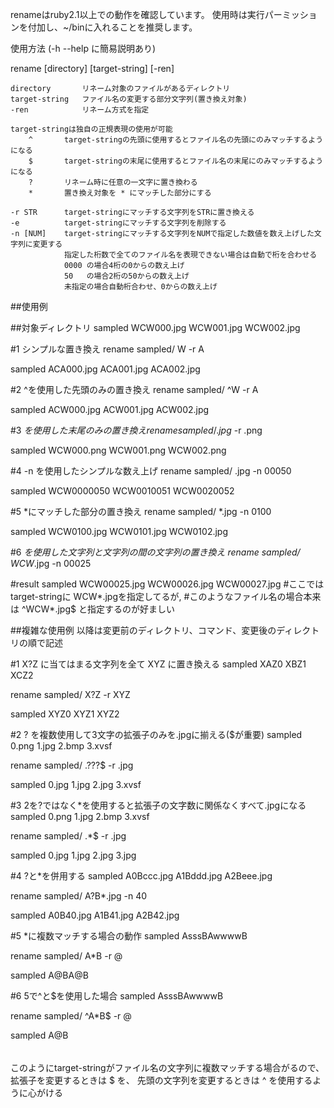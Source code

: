 renameはruby2.1以上での動作を確認しています。
使用時は実行パーミッションを付加し、~/binに入れることを推奨します。


使用方法
(-h --help に簡易説明あり)

rename [directory] [target-string] [-ren]

	directory 		リネーム対象のファイルがあるディレクトリ
	target-string	ファイル名の変更する部分文字列(置き換え対象)
	-ren			リネーム方式を指定

	target-stringは独自の正規表現の使用が可能
		^		target-stringの先頭に使用するとファイル名の先頭にのみマッチするようになる
		$		target-stringの末尾に使用するとファイル名の末尾にのみマッチするようになる
		?		リネーム時に任意の一文字に置き換わる
		*		置き換え対象を * にマッチした部分にする
	
	-r STR		target-stringにマッチする文字列をSTRに置き換える
	-e			target-stringにマッチする文字列を削除する
	-n [NUM]	target-stringにマッチする文字列をNUMで指定した数値を数え上げした文字列に変更する
				指定した桁数で全てのファイル名を表現できない場合は自動で桁を合わせる
				0000 の場合4桁の0からの数え上げ
				50   の場合2桁の50からの数え上げ
				未指定の場合自動桁合わせ、0からの数え上げ


##使用例

##対象ディレクトリ
sampled
	WCW000.jpg
	WCW001.jpg
	WCW002.jpg


#1 シンプルな置き換え
rename sampled/ W -r A

sampled
	ACA000.jpg
	ACA001.jpg
	ACA002.jpg


#2 ^を使用した先頭のみの置き換え
rename sampled/ ^W -r A

sampled
	ACW000.jpg
	ACW001.jpg
	ACW002.jpg


#3 $を使用した末尾のみの置き換え
rename sampled/ .jpg$ -r .png

sampled
	WCW000.png
	WCW001.png
	WCW002.png


#4 -n を使用したシンプルな数え上げ
rename sampled/ .jpg -n 00050

sampled
	WCW0000050
	WCW0010051
	WCW0020052


#5 *にマッチした部分の置き換え
rename sampled/ *.jpg -n 0100

sampled
	WCW0100.jpg
	WCW0101.jpg
	WCW0102.jpg


#6 *を使用した文字列と文字列の間の文字列の置き換え
rename sampled/ WCW*.jpg -n 00025

#result
sampled
	WCW00025.jpg
	WCW00026.jpg
	WCW00027.jpg
	#ここではtarget-stringに WCW*.jpgを指定してるが,
	#このようなファイル名の場合本来は ^WCW*.jpg$ と指定するのが好ましい


##複雑な使用例
	以降は変更前のディレクトリ、コマンド、変更後のディレクトリの順で記述

#1 X?Z に当てはまる文字列を全て XYZ に置き換える
sampled
	XAZ0
	XBZ1
	XCZ2

rename sampled/ X?Z -r XYZ

sampled
	XYZ0
	XYZ1
	XYZ2

#2 ? を複数使用して3文字の拡張子のみを.jpgに揃える($が重要)
sampled
	0.png
	1.jpg
	2.bmp
	3.xvsf

rename sampled/ .???$ -r .jpg

sampled
	0.jpg
	1.jpg
	2.jpg
	3.xvsf


#3 2を?ではなく*を使用すると拡張子の文字数に関係なくすべて.jpgになる
sampled
	0.png
	1.jpg
	2.bmp
	3.xvsf

rename sampled/ .*$ -r .jpg

sampled
	0.jpg
	1.jpg
	2.jpg
	3.jpg


#4 ?と*を併用する
sampled
	A0Bccc.jpg
	A1Bddd.jpg
	A2Beee.jpg

rename sampled/ A?B*.jpg -n 40

sampled
	A0B40.jpg
	A1B41.jpg
	A2B42.jpg

#5 *に複数マッチする場合の動作
sampled
	AsssBAwwwwB

rename sampled/ A*B -r @

sampled
	A@BA@B

#6 5で^と$を使用した場合
sampled
	AsssBAwwwwB

rename sampled/ ^A*B$ -r @

sampled
	A@B


######
このようにtarget-stringがファイル名の文字列に複数マッチする場合がるので、
拡張子を変更するときは $ を、
先頭の文字列を変更するときは ^ を使用するように心がける
